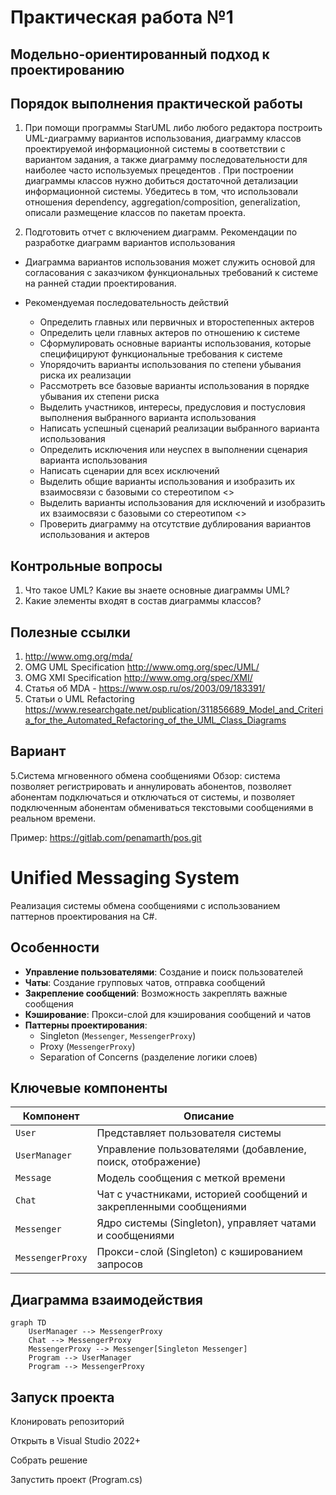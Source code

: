 # Практическая работа №1
## Модельно-ориентированный подход к проектированию

## Порядок выполнения практической работы
 
1.	При помощи программы StarUML либо любого редактора построить UML-диаграмму вариантов использования, диаграмму классов проектируемой информационной системы в соответствии с вариантом задания, а также диаграмму последовательности для наиболее часто используемых прецедентов . При построении диаграммы классов нужно добиться достаточной детализации информационной системы. Убедитесь в том, что использовали отношения dependency, aggregation/composition, generalization, описали размещение классов по пакетам проекта.

2.	Подготовить отчет с включением диаграмм.
Рекомендации по разработке диаграмм вариантов использования
-	Диаграмма вариантов использования может служить основой для согласования с заказчиком функциональных требований к системе на ранней стадии проектирования.
-	Рекомендуемая последовательность действий

    -	Определить главных или первичных и второстепенных актеров 
    -	Определить цели главных актеров по отношению к системе 
    -	Сформулировать основные варианты использования, которые специфицируют функциональные требования к системе 
    -	Упорядочить варианты использования по степени убывания риска их реализации 
    -	Рассмотреть все базовые варианты использования в порядке убывания их степени риска 
    -	Выделить участников, интересы, предусловия и постусловия выполнения выбранного варианта использования 
    -	Написать успешный сценарий реализации выбранного варианта использования 
    -	Определить исключения или неуспех в выполнении сценария варианта использования 
    -	Написать сценарии для всех исключений 
    -	Выделить общие варианты использования и изобразить их взаимосвязи с базовыми со стереотипом <<include>> 
    -	Выделить варианты использования для исключений и изобразить их взаимосвязи с базовыми со стереотипом <<extend>> 
    -	Проверить диаграмму на отсутствие дублирования вариантов использования и актеров 

## Контрольные вопросы

1.	Что такое UML? Какие вы знаете основные диаграммы UML?
2.	Какие элементы входят в состав диаграммы классов? 

## Полезные ссылки

1.	http://www.omg.org/mda/
2.	OMG UML Specification http://www.omg.org/spec/UML/ 
3.	OMG XMI Specification http://www.omg.org/spec/XMI/ 
4.	Статья об MDA - https://www.osp.ru/os/2003/09/183391/ 
5.	Статьи о UML Refactoring https://www.researchgate.net/publication/311856689_Model_and_Criteria_for_the_Automated_Refactoring_of_the_UML_Class_Diagrams 



## Вариант

5.Система мгновенного обмена сообщениями
Обзор: система позволяет регистрировать и аннулировать абонентов, позволяет абонентам подключаться и отключаться от системы, и позволяет подключенным абонентам обмениваться текстовыми сообщениями в реальном времени.



Пример: https://gitlab.com/penamarth/pos.git


# Unified Messaging System

Реализация системы обмена сообщениями с использованием паттернов проектирования на C#.

## Особенности
- **Управление пользователями**: Создание и поиск пользователей
- **Чаты**: Создание групповых чатов, отправка сообщений
- **Закрепление сообщений**: Возможность закреплять важные сообщения
- **Кэширование**: Прокси-слой для кэширования сообщений и чатов
- **Паттерны проектирования**:
  - Singleton (`Messenger`, `MessengerProxy`)
  - Proxy (`MessengerProxy`)
  - Separation of Concerns (разделение логики слоев)

## Ключевые компоненты
| Компонент          | Описание                                                                 |
|--------------------|--------------------------------------------------------------------------|
| `User`             | Представляет пользователя системы                                        |
| `UserManager`      | Управление пользователями (добавление, поиск, отображение)              |
| `Message`          | Модель сообщения с меткой времени                                        |
| `Chat`             | Чат с участниками, историей сообщений и закрепленными сообщениями        |
| `Messenger`        | Ядро системы (Singleton), управляет чатами и сообщениями                |
| `MessengerProxy`   | Прокси-слой (Singleton) с кэшированием запросов                         |

## Диаграмма взаимодействия
```mermaid
graph TD
    UserManager --> MessengerProxy
    Chat --> MessengerProxy
    MessengerProxy --> Messenger[Singleton Messenger]
    Program --> UserManager
    Program --> MessengerProxy
```
## Запуск проекта
Клонировать репозиторий

Открыть в Visual Studio 2022+

Собрать решение

Запустить проект (Program.cs)
